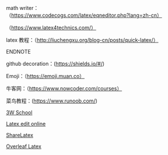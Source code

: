 

math writer：（https://www.codecogs.com/latex/eqneditor.php?lang=zh-cn）

（https://www.latex4technics.com/）

latex 教程：（http://liuchengxu.org/blog-cn/posts/quick-latex/）


ENDNOTE

github decoration：(https://shields.io/#/)

Emoji：（https://emoji.muan.co）

牛客网：（https://www.nowcoder.com/courses）

菜鸟教程：(https://www.runoob.com/)

[3W School](http://www.w3school.com.cn/index.html)

[Latex edit online](http://www.funnyai.com/Math/LatexEditor.htm)

[ShareLatex](https://cn.sharelatex.com/)

[Overleaf Latex](https://www.overleaf.com/)
